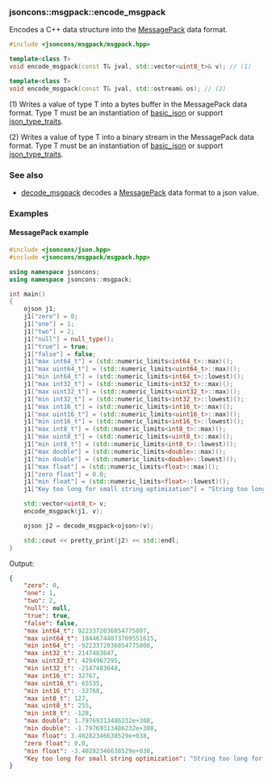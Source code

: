 ### jsoncons::msgpack::encode_msgpack

Encodes a C++ data structure into the [MessagePack](http://msgpack.org/index.html) data format.

```c++
#include <jsoncons/msgpack/msgpack.hpp>

template<class T>
void encode_msgpack(const T& jval, std::vector<uint8_t>& v); // (1)

template<class T>
void encode_msgpack(const T& jval, std::ostream& os); // (2)
```

(1) Writes a value of type T into a bytes buffer in the MessagePack data format. Type T must be an instantiation of [basic_json](../basic_json.md) 
or support [json_type_traits](../json_type_traits.md). 

(2) Writes a value of type T into a binary stream in the MessagePack data format. Type T must be an instantiation of [basic_json](../basic_json.md) 
or support [json_type_traits](../json_type_traits.md). 

### See also

- [decode_msgpack](decode_msgpack) decodes a [MessagePack](http://msgpack.org/index.html) data format to a json value.

### Examples

#### MessagePack example

```c++
#include <jsoncons/json.hpp>
#include <jsoncons/msgpack/msgpack.hpp>

using namespace jsoncons;
using namespace jsoncons::msgpack;

int main()
{
    ojson j1;
    j1["zero"] = 0;
    j1["one"] = 1;
    j1["two"] = 2;
    j1["null"] = null_type();
    j1["true"] = true;
    j1["false"] = false;
    j1["max int64_t"] = (std::numeric_limits<int64_t>::max)();
    j1["max uint64_t"] = (std::numeric_limits<uint64_t>::max)();
    j1["min int64_t"] = (std::numeric_limits<int64_t>::lowest)();
    j1["max int32_t"] = (std::numeric_limits<int32_t>::max)();
    j1["max uint32_t"] = (std::numeric_limits<uint32_t>::max)();
    j1["min int32_t"] = (std::numeric_limits<int32_t>::lowest)();
    j1["max int16_t"] = (std::numeric_limits<int16_t>::max)();
    j1["max uint16_t"] = (std::numeric_limits<uint16_t>::max)();
    j1["min int16_t"] = (std::numeric_limits<int16_t>::lowest)();
    j1["max int8_t"] = (std::numeric_limits<int8_t>::max)();
    j1["max uint8_t"] = (std::numeric_limits<uint8_t>::max)();
    j1["min int8_t"] = (std::numeric_limits<int8_t>::lowest)();
    j1["max double"] = (std::numeric_limits<double>::max)();
    j1["min double"] = (std::numeric_limits<double>::lowest)();
    j1["max float"] = (std::numeric_limits<float>::max)();
    j1["zero float"] = 0.0;
    j1["min float"] = (std::numeric_limits<float>::lowest)();
    j1["Key too long for small string optimization"] = "String too long for small string optimization";

    std::vector<uint8_t> v;
    encode_msgpack(j1, v);

    ojson j2 = decode_msgpack<ojson>(v);

    std::cout << pretty_print(j2) << std::endl;
}
```
Output:
```json
{
    "zero": 0,
    "one": 1,
    "two": 2,
    "null": null,
    "true": true,
    "false": false,
    "max int64_t": 9223372036854775807,
    "max uint64_t": 18446744073709551615,
    "min int64_t": -9223372036854775808,
    "max int32_t": 2147483647,
    "max uint32_t": 4294967295,
    "min int32_t": -2147483648,
    "max int16_t": 32767,
    "max uint16_t": 65535,
    "min int16_t": -32768,
    "max int8_t": 127,
    "max uint8_t": 255,
    "min int8_t": -128,
    "max double": 1.79769313486232e+308,
    "min double": -1.79769313486232e+308,
    "max float": 3.40282346638529e+038,
    "zero float": 0.0,
    "min float": -3.40282346638529e+038,
    "Key too long for small string optimization": "String too long for small string optimization"
}
```


